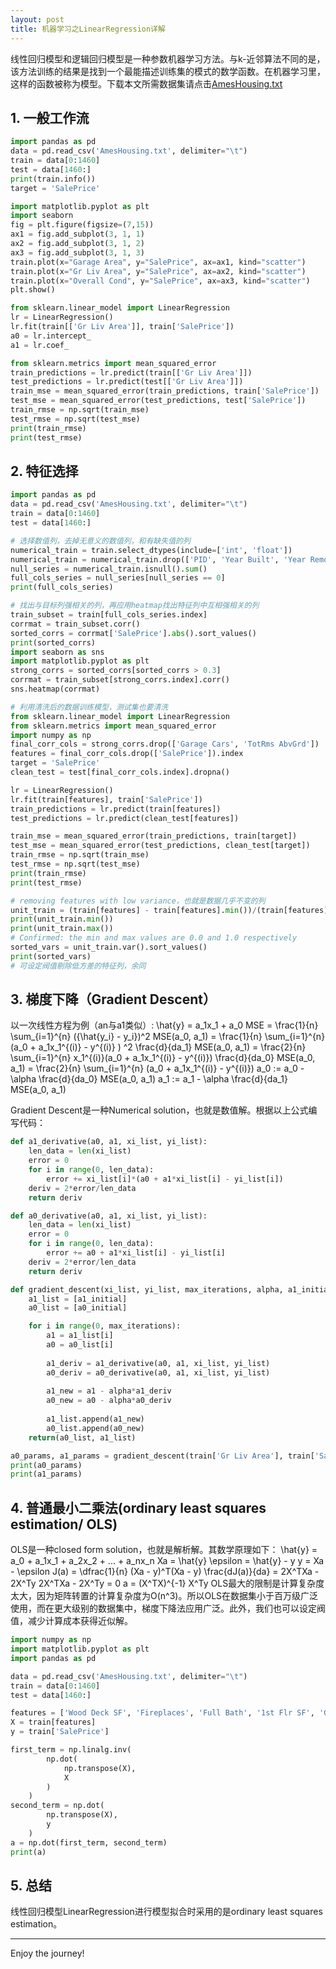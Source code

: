 ```yaml
---
layout: post
title: 机器学习之LinearRegression详解
---
```


线性回归模型和逻辑回归模型是一种参数机器学习方法。与k-近邻算法不同的是，该方法训练的结果是找到一个最能描述训练集的模式的数学函数。在机器学习里，这样的函数被称为模型。下载本文所需数据集请点击[AmesHousing.txt](/assets/AmesHousing.txt)

## 1. 一般工作流
```python
import pandas as pd
data = pd.read_csv('AmesHousing.txt', delimiter="\t")
train = data[0:1460]
test = data[1460:]
print(train.info())
target = 'SalePrice'

import matplotlib.pyplot as plt
import seaborn
fig = plt.figure(figsize=(7,15))
ax1 = fig.add_subplot(3, 1, 1)
ax2 = fig.add_subplot(3, 1, 2)
ax3 = fig.add_subplot(3, 1, 3)
train.plot(x="Garage Area", y="SalePrice", ax=ax1, kind="scatter")
train.plot(x="Gr Liv Area", y="SalePrice", ax=ax2, kind="scatter")
train.plot(x="Overall Cond", y="SalePrice", ax=ax3, kind="scatter")
plt.show()

from sklearn.linear_model import LinearRegression
lr = LinearRegression()
lr.fit(train[['Gr Liv Area']], train['SalePrice'])
a0 = lr.intercept_
a1 = lr.coef_

from sklearn.metrics import mean_squared_error
train_predictions = lr.predict(train[['Gr Liv Area']])
test_predictions = lr.predict(test[['Gr Liv Area']])
train_mse = mean_squared_error(train_predictions, train['SalePrice'])
test_mse = mean_squared_error(test_predictions, test['SalePrice'])
train_rmse = np.sqrt(train_mse)
test_rmse = np.sqrt(test_mse)
print(train_rmse)
print(test_rmse)
```

## 2. 特征选择
```python
import pandas as pd
data = pd.read_csv('AmesHousing.txt', delimiter="\t")
train = data[0:1460]
test = data[1460:]

# 选择数值列，去掉无意义的数值列，和有缺失值的列
numerical_train = train.select_dtypes(include=['int', 'float'])
numerical_train = numerical_train.drop(['PID', 'Year Built', 'Year Remod/Add', 'Garage Yr Blt', 'Mo Sold', 'Yr Sold'], axis=1)
null_series = numerical_train.isnull().sum()
full_cols_series = null_series[null_series == 0]
print(full_cols_series)

# 找出与目标列强相关的列，再应用heatmap找出特征列中互相强相关的列
train_subset = train[full_cols_series.index]
corrmat = train_subset.corr()
sorted_corrs = corrmat['SalePrice'].abs().sort_values()
print(sorted_corrs)
import seaborn as sns
import matplotlib.pyplot as plt
strong_corrs = sorted_corrs[sorted_corrs > 0.3]
corrmat = train_subset[strong_corrs.index].corr()
sns.heatmap(corrmat)

# 利用清洗后的数据训练模型，测试集也要清洗
from sklearn.linear_model import LinearRegression
from sklearn.metrics import mean_squared_error
import numpy as np
final_corr_cols = strong_corrs.drop(['Garage Cars', 'TotRms AbvGrd'])
features = final_corr_cols.drop(['SalePrice']).index
target = 'SalePrice'
clean_test = test[final_corr_cols.index].dropna()

lr = LinearRegression()
lr.fit(train[features], train['SalePrice'])
train_predictions = lr.predict(train[features])
test_predictions = lr.predict(clean_test[features])

train_mse = mean_squared_error(train_predictions, train[target])
test_mse = mean_squared_error(test_predictions, clean_test[target])
train_rmse = np.sqrt(train_mse)
test_rmse = np.sqrt(test_mse)
print(train_rmse)
print(test_rmse)

# removing features with low variance，也就是数据几乎不变的列
unit_train = (train[features] - train[features].min())/(train[features].max() - train[features].min())
print(unit_train.min())
print(unit_train.max())
# Confirmed: the min and max values are 0.0 and 1.0 respectively
sorted_vars = unit_train.var().sort_values()
print(sorted_vars)
# 可设定阀值剔除低方差的特征列，余同
```

## 3. 梯度下降（Gradient Descent）

以一次线性方程为例（an与a1类似）:
\hat{y} = a_1x_1 + a_0 
MSE = \frac{1}{n} \sum_{i=1}^{n} ({\hat{y_i} - y_i})^2 
MSE(a_0, a_1) = \frac{1}{n} \sum_{i=1}^{n} (a_0 + a_1x_1^{(i)} - y^{(i)} ) ^2 
\frac{d}{da_1} MSE(a_0, a_1) = \frac{2}{n} \sum_{i=1}^{n} x_1^{(i)}(a_0 + a_1x_1^{(i)} - y^{(i)}) 
\frac{d}{da_0} MSE(a_0, a_1) = \frac{2}{n} \sum_{i=1}^{n} (a_0 + a_1x_1^{(i)} - y^{(i)}) 
a_0 := a_0 - \alpha \frac{d}{da_0} MSE(a_0, a_1) 
a_1 := a_1 - \alpha \frac{d}{da_1} MSE(a_0, a_1) 

Gradient Descent是一种Numerical solution，也就是数值解。根据以上公式编写代码：
```python
def a1_derivative(a0, a1, xi_list, yi_list):
    len_data = len(xi_list)
    error = 0
    for i in range(0, len_data):
        error += xi_list[i]*(a0 + a1*xi_list[i] - yi_list[i])
    deriv = 2*error/len_data
    return deriv

def a0_derivative(a0, a1, xi_list, yi_list):
    len_data = len(xi_list)
    error = 0
    for i in range(0, len_data):
        error += a0 + a1*xi_list[i] - yi_list[i]
    deriv = 2*error/len_data
    return deriv

def gradient_descent(xi_list, yi_list, max_iterations, alpha, a1_initial, a0_initial):
    a1_list = [a1_initial]
    a0_list = [a0_initial]

    for i in range(0, max_iterations):
        a1 = a1_list[i]
        a0 = a0_list[i]
        
        a1_deriv = a1_derivative(a0, a1, xi_list, yi_list)
        a0_deriv = a0_derivative(a0, a1, xi_list, yi_list)
        
        a1_new = a1 - alpha*a1_deriv
        a0_new = a0 - alpha*a0_deriv
        
        a1_list.append(a1_new)
        a0_list.append(a0_new)
    return(a0_list, a1_list)

a0_params, a1_params = gradient_descent(train['Gr Liv Area'], train['SalePrice'], 20, .0000003, 150, 1000)
print(a0_params)
print(a1_params)
```

## 4. 普通最小二乘法(ordinary least squares estimation/ OLS)

OLS是一种closed form solution，也就是解析解。其数学原理如下：
\hat{y} = a_0 + a_1x_1 + a_2x_2 + ... + a_nx_n 
Xa = \hat{y} 
\epsilon = \hat{y} - y
y = Xa - \epsilon 
J(a) = \dfrac{1}{n} (Xa - y)^T(Xa - y) 
\frac{dJ(a)}{da} = 2X^TXa - 2X^Ty 
2X^TXa - 2X^Ty = 0 
a = (X^TX)^{-1} X^Ty 
OLS最大的限制是计算复杂度太大，因为矩阵转置的计算复杂度为O(n^3)。所以OLS在数据集小于百万级广泛使用，而在更大级别的数据集中，梯度下降法应用广泛。此外，我们也可以设定阀值，减少计算成本获得近似解。
```python
import numpy as np
import matplotlib.pyplot as plt
import pandas as pd

data = pd.read_csv('AmesHousing.txt', delimiter="\t")
train = data[0:1460]
test = data[1460:]

features = ['Wood Deck SF', 'Fireplaces', 'Full Bath', '1st Flr SF', 'Garage Area', 'Gr Liv Area', 'Overall Qual']
X = train[features]
y = train['SalePrice']

first_term = np.linalg.inv(
        np.dot(
            np.transpose(X), 
            X
        )
    )
second_term = np.dot(
        np.transpose(X),
        y
    )
a = np.dot(first_term, second_term)
print(a)
```

## 5. 总结
线性回归模型LinearRegression进行模型拟合时采用的是ordinary least squares estimation。

---
Enjoy the journey!